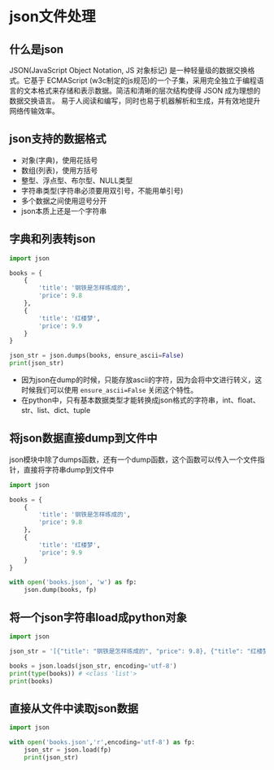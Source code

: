 # json文件处理

## 什么是json

JSON\(JavaScript Object Notation, JS 对象标记\) 是一种轻量级的数据交换格式。它基于 ECMAScript \(w3c制定的js规范\)的一个子集，采用完全独立于编程语言的文本格式来存储和表示数据。简洁和清晰的层次结构使得 JSON 成为理想的数据交换语言。 易于人阅读和编写，同时也易于机器解析和生成，并有效地提升网络传输效率。

## json支持的数据格式

* 对象\(字典\)，使用花括号
* 数组\(列表\)，使用方括号
* 整型、浮点型、布尔型、NULL类型
* 字符串类型\(字符串必须要用双引号，不能用单引号\)
* 多个数据之间使用逗号分开
* json本质上还是一个字符串

## 字典和列表转json

```python
import json

books = {
    {
        'title': '钢铁是怎样练成的',
        'price': 9.8
    },
    {
        'title': '红楼梦',
        'price': 9.9
    }
}

json_str = json.dumps(books, ensure_ascii=False)
print(json_str)
```

* 因为json在dump的时候，只能存放ascii的字符，因为会将中文进行转义，这时候我们可以使用 `ensure_ascii=False` 关闭这个特性。
* 在python中，只有基本数据类型才能转换成json格式的字符串，int、float、str、list、dict、tuple

## 将json数据直接dump到文件中

json模块中除了dumps函数，还有一个dump函数，这个函数可以传入一个文件指针，直接将字符串dump到文件中

```python
import json

books = {
    {
        'title': '钢铁是怎样练成的',
        'price': 9.8
    },
    {
        'title': '红楼梦',
        'price': 9.9
    }
}

with open('books.json', 'w') as fp:
    json.dump(books, fp)
```

## 将一个json字符串load成python对象

```python
import json

json_str = '[{"title": "钢铁是怎样练成的", "price": 9.8}, {"title": "红楼梦", "price": 9.9}]'

books = json.loads(json_str, encoding='utf-8')
print(type(books)) # <class 'list'>
print(books)
```

## 直接从文件中读取json数据

```python
import json

with open('books.json','r',encoding='utf-8') as fp:
    json_str = json.load(fp)
    print(json_str)
```
